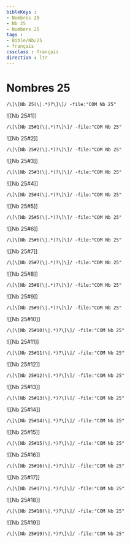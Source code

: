 ```yaml
---
bibleKeys : 
- Nombres 25
- Nb 25
- Numbers 25
tags : 
- Bible/Nb/25
- français
cssclass : français
direction : ltr
---
```


# Nombres 25

```query
/\[\[Nb 25(\|.*)?\]\]/ -file:"COM Nb 25"
```



![[Nb 25#1]]

```query
/\[\[Nb 25#1(\|.*)?\]\]/ -file:"COM Nb 25"
```

![[Nb 25#2]]

```query
/\[\[Nb 25#2(\|.*)?\]\]/ -file:"COM Nb 25"
```

![[Nb 25#3]]

```query
/\[\[Nb 25#3(\|.*)?\]\]/ -file:"COM Nb 25"
```

![[Nb 25#4]]

```query
/\[\[Nb 25#4(\|.*)?\]\]/ -file:"COM Nb 25"
```

![[Nb 25#5]]

```query
/\[\[Nb 25#5(\|.*)?\]\]/ -file:"COM Nb 25"
```

![[Nb 25#6]]

```query
/\[\[Nb 25#6(\|.*)?\]\]/ -file:"COM Nb 25"
```

![[Nb 25#7]]

```query
/\[\[Nb 25#7(\|.*)?\]\]/ -file:"COM Nb 25"
```

![[Nb 25#8]]

```query
/\[\[Nb 25#8(\|.*)?\]\]/ -file:"COM Nb 25"
```

![[Nb 25#9]]

```query
/\[\[Nb 25#9(\|.*)?\]\]/ -file:"COM Nb 25"
```

![[Nb 25#10]]

```query
/\[\[Nb 25#10(\|.*)?\]\]/ -file:"COM Nb 25"
```

![[Nb 25#11]]

```query
/\[\[Nb 25#11(\|.*)?\]\]/ -file:"COM Nb 25"
```

![[Nb 25#12]]

```query
/\[\[Nb 25#12(\|.*)?\]\]/ -file:"COM Nb 25"
```

![[Nb 25#13]]

```query
/\[\[Nb 25#13(\|.*)?\]\]/ -file:"COM Nb 25"
```

![[Nb 25#14]]

```query
/\[\[Nb 25#14(\|.*)?\]\]/ -file:"COM Nb 25"
```

![[Nb 25#15]]

```query
/\[\[Nb 25#15(\|.*)?\]\]/ -file:"COM Nb 25"
```

![[Nb 25#16]]

```query
/\[\[Nb 25#16(\|.*)?\]\]/ -file:"COM Nb 25"
```

![[Nb 25#17]]

```query
/\[\[Nb 25#17(\|.*)?\]\]/ -file:"COM Nb 25"
```

![[Nb 25#18]]

```query
/\[\[Nb 25#18(\|.*)?\]\]/ -file:"COM Nb 25"
```

![[Nb 25#19]]

```query
/\[\[Nb 25#19(\|.*)?\]\]/ -file:"COM Nb 25"
```

